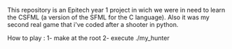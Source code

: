 This repository is an Epitech year 1 project in wich we were in need to learn the CSFML (a version of the SFML for the C language).
Also it was my second real game that i've coded after a shooter in python.

How to play :
1- make at the root
2- execute ./my_hunter
